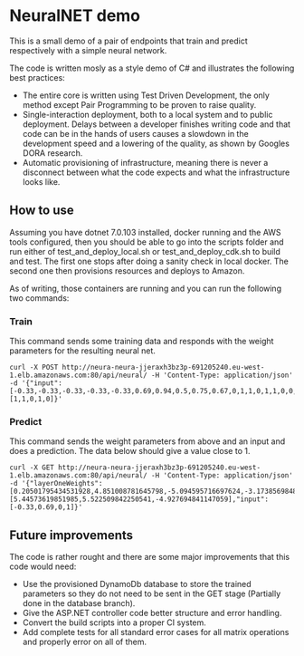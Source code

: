 # NeuralNET demo

This is a small demo of a pair of endpoints that train and predict 
respectively with a simple neural network.

The code is written mosly as a style demo of C# and illustrates the following best practices:
- The entire core is written using Test Driven Development, the only method except Pair Programming to be proven to raise quality.
- Single-interaction deployment, both to a local system and to public deployment. Delays between a developer finishes writing code and that code can be in the hands of users causes a slowdown in the development speed and a lowering of the quality, as shown by Googles DORA research.
- Automatic provisioning of infrastructure, meaning there is never a disconnect between what the code expects and what the infrastructure looks like. 

## How to use
Assuming you have dotnet 7.0.103 installed, docker running and the AWS tools configured, then you should be able to go into the scripts folder and run either of test_and_deploy_local.sh or test_and_deploy_cdk.sh to build and test. The first one stops after doing a sanity check in local docker. The second one then provisions resources and deploys to Amazon.

As of writing, those containers are running and you can run the following two commands:
### Train

This command sends some training data and responds with the weight parameters for the resulting neural net.
```
curl -X POST http://neura-neura-jjeraxh3bz3p-691205240.eu-west-1.elb.amazonaws.com:80/api/neural/ -H 'Content-Type: application/json' -d '{"input":[-0.33,-0.33,-0.33,-0.33,-0.33,0.69,0.94,0.5,0.75,0.67,0,1,1,0,1,1,0,0,1,1],"output":[1,1,0,1,0]}'
```

### Predict
This command sends the weight parameters from above and an input and does a prediction. The data below should give a value close to 1.

```
curl -X GET http://neura-neura-jjeraxh3bz3p-691205240.eu-west-1.elb.amazonaws.com:80/api/neural/ -H 'Content-Type: application/json' -d '{"layerOneWeights":[0.20501795434531928,4.851008781645798,-5.094595716697624,-3.173856984876353,-0.3819715353811023,5.729700533135146,-7.097541432816082,-3.6949973939179026,-0.1169280643114341,-3.895180491131896,2.054754866046295,1.697961953959847],"layerTwoWeights":[5.44573619851985,5.522509842250541,-4.927694841147059],"input":[-0.33,0.69,0,1]}'
```

## Future improvements
The code is rather rought and there are some major improvements that this code would need:

- Use the provisioned DynamoDb database to store the trained parameters so 
they do not need to be sent in the GET stage (Partially done in the database branch).
- Give the ASP.NET controller code better structure and error handling.
- Convert the build scripts into a proper CI system.
- Add complete tests for all standard error cases for all matrix operations and properly error on all of them.
